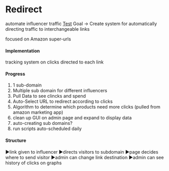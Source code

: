 # Redirect
automate influencer traffic
<a href="http://opendoordeals.com/route/noc">Test</a>
Goal -> Create system for automatically directing traffic to interchangeable links

focused on Amazon super-urls

<h4>Implementation</h4>
tracking system on clicks directed to each link

<h4>Progress</h4>
<ol>
  <li>1 sub-domain  </li>
  <li>Multiple sub domain for different influencers  </li>
  <li>Pull Data to see clincks and spend</li>
  <li>Auto-Select URL to redirect according to clicks</li>
  <li>Algorithm to determine which products need more clicks (pulled from amazon marketing app)</li>
  <li>clean up GUI on admin page and expand to display data</li>
  <li>auto-creating sub domains?</li>
  <li>run scripts auto-scheduled daily</li>
</ol>


<h4>Structure</h4>
►link given to influencer
►directs visitors to subdomain
►page decides where to send visitor
►admin can change link destination
►admin can see history of clicks on graphs
